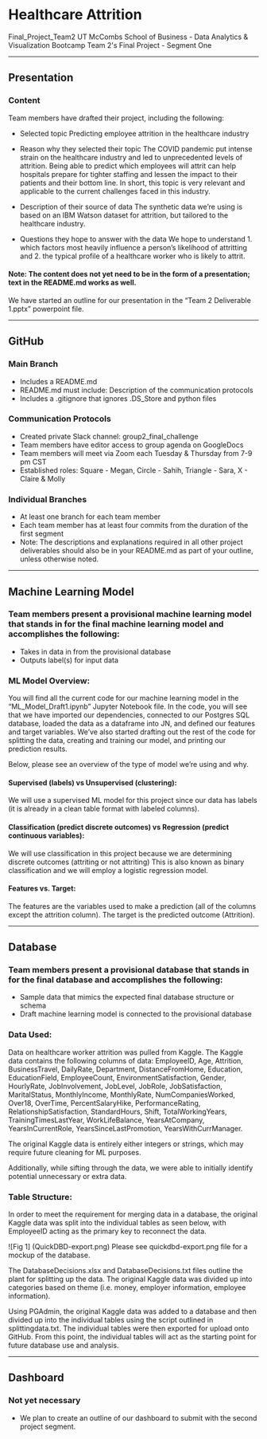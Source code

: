 # Healthcare Attrition
Final_Project_Team2 
UT McCombs School of Business - Data Analytics & Visualization Bootcamp
Team 2's Final Project - Segment One

- - - - 

## Presentation
### Content
Team members have drafted their project, including the following:
- Selected topic 
Predicting employee attrition in the healthcare industry

- Reason why they selected their topic 
The COVID pandemic put intense strain on the healthcare industry and led to unprecedented levels of attrition. Being able to predict which employees will attrit can help hospitals prepare for tighter staffing and lessen the impact to their patients and their bottom line. In short, this topic is very relevant and applicable to the current challenges faced in this industry.

- Description of their source of data 
The synthetic data we’re using is based on an IBM Watson dataset for attrition, but tailored to the healthcare industry.

- Questions they hope to answer with the data
We hope to understand 1. which factors most heavily influence a person’s likelihood of attritting and 2. the typical profile of a healthcare worker who is likely to attrit.

#### Note: The content does not yet need to be in the form of a presentation; text in the README.md works as well.

We have started an outline for our presentation in the “Team 2 Deliverable 1.pptx” powerpoint file. 

- - - - 

## GitHub
### Main Branch 
- Includes a README.md 
- README.md must include: Description of the communication protocols 
- Includes a .gitignore that ignores .DS_Store and python files

### Communication Protocols
- Created private Slack channel: group2_final_challenge
- Team members have editor access to group agenda on GoogleDocs
- Team members will meet via Zoom each Tuesday & Thursday from 7-9 pm CST
- Established roles: Square - Megan, Circle - Sahih, Triangle - Sara, X - Claire & Molly

### Individual Branches 
- At least one branch for each team member 
- Each team member has at least four commits from the duration of the first segment 
- Note: The descriptions and explanations required in all other project deliverables should also be in your README.md as part of your outline, unless otherwise noted.

- - - - 

## Machine Learning Model
### Team members present a provisional machine learning model that stands in for the final machine learning model and accomplishes the following:
- Takes in data in from the provisional database 
- Outputs label(s) for input data

### ML Model Overview:

You will find all the current code for our machine learning model in the “ML_Model_Draft1.ipynb” Jupyter Notebook file. In the code, you will see that we have imported our dependencies, connected to our Postgres SQL database, loaded the data as a dataframe into JN, and defined our features and target variables. We’ve also started drafting out the rest of the code for splitting the data, creating and training our model, and printing our prediction results.  

Below, please see an overview of the type of model we’re using and why. 

#### Supervised (labels) vs Unsupervised (clustering): 
We will use a supervised ML model for this project since our data has labels (it is already in a clean table format with labeled columns).

#### Classification (predict discrete outcomes) vs Regression (predict continuous variables):
We will use classification in this project because we are determining discrete outcomes (attriting or not attriting) This is also known as binary classification and we will employ a logistic regression model.

#### Features vs. Target: 
The features are the variables used to make a prediction (all of the columns except the attrition column). The target is the predicted outcome (Attrition).

- - - - 

## Database
### Team members present a provisional database that stands in for the final database and accomplishes the following:
- Sample data that mimics the expected final database structure or schema
- Draft machine learning model is connected to the provisional database

### Data Used:
Data on healthcare worker attrition was pulled from Kaggle. The Kaggle data contains the following columns of data: EmployeeID, Age, Attrition, BusinessTravel, DailyRate, Department, DistanceFromHome, Education, EducationField, EmployeeCount, EnvironmentSatisfaction, Gender, HourlyRate, JobInvolvement, JobLevel, JobRole, JobSatisfaction, MaritalStatus, MonthlyIncome, MonthlyRate, NumCompaniesWorked, Over18, OverTime, PercentSalaryHike, PerformanceRating, RelationshipSatisfaction, StandardHours, Shift, TotalWorkingYears, TrainingTimesLastYear, WorkLifeBalance, YearsAtCompany, YearsInCurrentRole, YearsSinceLastPromotion, YearsWithCurrManager.

The original Kaggle data is entirely either integers or strings, which may require future cleaning for ML purposes.

Additionally, while sifting through the data, we were able to initially identify potential unnecessary or extra data.

### Table Structure:
In order to meet the requirement for merging data in a database, the original Kaggle data was split into the individual tables as seen below, with EmployeeID acting as the primary key to reconnect the data.

![Fig 1] (QuickDBD-export.png)
Please see quickdbd-export.png file for a mockup of the database.

The DatabaseDecisions.xlsx and DatabaseDecisions.txt files outline the plant for splitting up the data. The original Kaggle data was divided up into categories based on theme (i.e. money, employer information, employee information).

Using PGAdmin, the original Kaggle data was added to a database and then divided up into the individual tables using the script outlined in splittingdata.txt. The individual tables were then exported for upload onto GitHub. From this point, the individual tables will act as the starting point for future database use and analysis.

- - - - 

## Dashboard
### Not yet necessary
- We plan to create an outline of our dashboard to submit with the second project segment.
